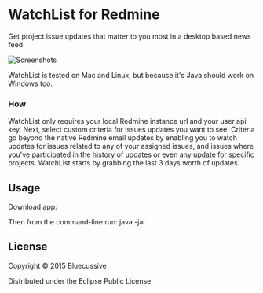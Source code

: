 # WatchList for Redmine

Get project issue updates that matter to you most in a desktop based news feed.

![Screenshots](https://s3.amazonaws.com/watchlist-github/screens.png)

WatchList is tested on Mac and Linux, but because it's Java should work on Windows too.

### How

WatchList only requires your local Redmine instance url and your user api key. Next, select custom criteria for issues updates you want to see. Criteria go beyond the native Redmine email updates by enabling you to watch updates for issues related to any of your assigned issues, and issues where you've participated in the history of updates or even any update for specific projects. WatchList starts by grabbing the last 3 days worth of updates.

## Usage

Download app: <latest release>

Then from the command-line run:
java -jar <latest release jar file>

## License

Copyright © 2015 Bluecussive

Distributed under the Eclipse Public License

